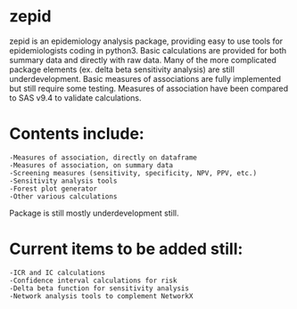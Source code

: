 # zepid
zepid is an epidemiology analysis package, providing easy to use tools for epidemiologists coding in python3. Basic calculations are provided for both summary data and directly with raw data. Many of the more complicated package elements (ex. delta beta sensitivity analysis) are still underdevelopment. Basic measures of associations are fully implemented but still require some testing. Measures of association have been compared to SAS v9.4 to validate calculations.


# Contents include:
    -Measures of association, directly on dataframe
    -Measures of association, on summary data
    -Screening measures (sensitivity, specificity, NPV, PPV, etc.)
    -Sensitivity analysis tools
    -Forest plot generator
    -Other various calculations

Package is still mostly underdevelopment still. 
# Current items to be added still:
    -ICR and IC calculations
    -Confidence interval calculations for risk
    -Delta beta function for sensitivity analysis
    -Network analysis tools to complement NetworkX
